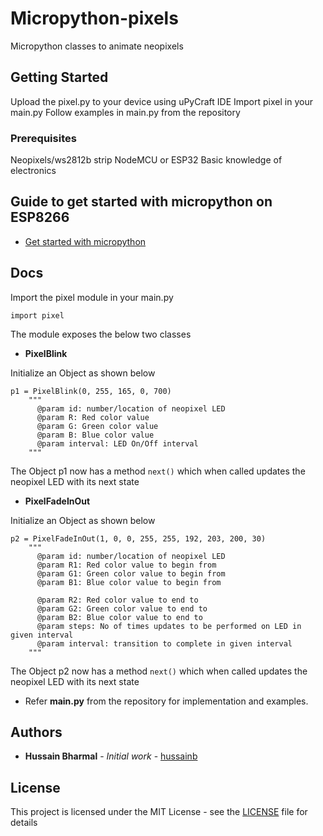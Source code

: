 # Micropython-pixels

Micropython classes to animate neopixels

## Getting Started

Upload the pixel.py to your device using uPyCraft IDE
Import pixel in your main.py
Follow examples in main.py from the repository


### Prerequisites
Neopixels/ws2812b strip
NodeMCU or ESP32
Basic knowledge of electronics


## Guide to get started with micropython on ESP8266

* [Get started with micropython](https://randomnerdtutorials.com/getting-started-micropython-esp32-esp8266/)


## Docs
Import the pixel module in your main.py
```
import pixel
```
The module exposes the below two classes

* **PixelBlink**

Initialize an Object as shown below

```
p1 = PixelBlink(0, 255, 165, 0, 700)
    """
      @param id: number/location of neopixel LED
      @param R: Red color value
      @param G: Green color value
      @param B: Blue color value
      @param interval: LED On/Off interval
    """
```	
	
The Object p1 now has a method `next()` which when called updates the neopixel LED with its next state


* **PixelFadeInOut**

Initialize an Object as shown below

```
p2 = PixelFadeInOut(1, 0, 0, 255, 255, 192, 203, 200, 30)
    """
      @param id: number/location of neopixel LED
      @param R1: Red color value to begin from
      @param G1: Green color value to begin from
      @param B1: Blue color value to begin from
      
      @param R2: Red color value to end to
      @param G2: Green color value to end to
      @param B2: Blue color value to end to
      @param steps: No of times updates to be performed on LED in given interval
      @param interval: transition to complete in given interval
    """
```	
	
The Object p2 now has a method `next()` which when called updates the neopixel LED with its next state


* Refer **main.py** from the repository for implementation and examples.


## Authors

* **Hussain Bharmal** - *Initial work* - [hussainb](https://github.com/hussainb)

## License

This project is licensed under the MIT License - see the [LICENSE](LICENSE) file for details

